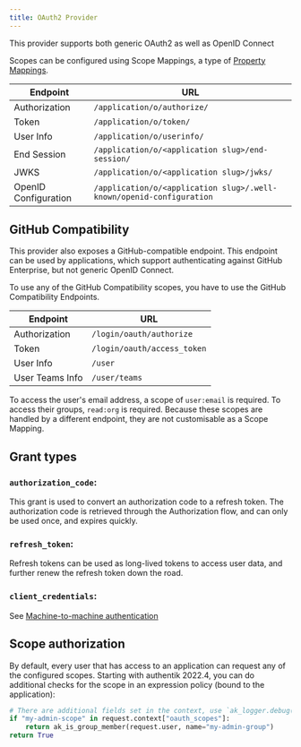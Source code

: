 ```yaml
---
title: OAuth2 Provider
---
```


This provider supports both generic OAuth2 as well as OpenID Connect

Scopes can be configured using Scope Mappings, a type of [Property Mappings](../../property-mappings/#scope-mapping).

| Endpoint             | URL                                                                  |
| -------------------- | -------------------------------------------------------------------- |
| Authorization        | `/application/o/authorize/`                                          |
| Token                | `/application/o/token/`                                              |
| User Info            | `/application/o/userinfo/`                                           |
| End Session          | `/application/o/<application slug>/end-session/`                     |
| JWKS                 | `/application/o/<application slug>/jwks/`                            |
| OpenID Configuration | `/application/o/<application slug>/.well-known/openid-configuration` |

## GitHub Compatibility

This provider also exposes a GitHub-compatible endpoint. This endpoint can be used by applications, which support authenticating against GitHub Enterprise, but not generic OpenID Connect.

To use any of the GitHub Compatibility scopes, you have to use the GitHub Compatibility Endpoints.

| Endpoint        | URL                         |
| --------------- | --------------------------- |
| Authorization   | `/login/oauth/authorize`    |
| Token           | `/login/oauth/access_token` |
| User Info       | `/user`                     |
| User Teams Info | `/user/teams`               |

To access the user's email address, a scope of `user:email` is required. To access their groups, `read:org` is required. Because these scopes are handled by a different endpoint, they are not customisable as a Scope Mapping.

## Grant types

### `authorization_code`:

This grant is used to convert an authorization code to a refresh token. The authorization code is retrieved through the Authorization flow, and can only be used once, and expires quickly.

### `refresh_token`:

Refresh tokens can be used as long-lived tokens to access user data, and further renew the refresh token down the road.

### `client_credentials`:

See [Machine-to-machine authentication](./client_credentials)

## Scope authorization

By default, every user that has access to an application can request any of the configured scopes. Starting with authentik 2022.4, you can do additional checks for the scope in an expression policy (bound to the application):

```python
# There are additional fields set in the context, use `ak_logger.debug(request.context)` to see them.
if "my-admin-scope" in request.context["oauth_scopes"]:
    return ak_is_group_member(request.user, name="my-admin-group")
return True
```
